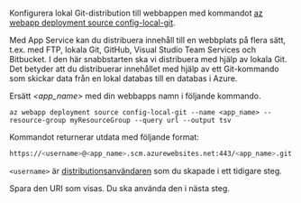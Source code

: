 Konfigurera lokal Git-distribution till webbappen med kommandot [az webapp deployment source config-local-git](/cli/azure/webapp/deployment/source#config-local-git).

Med App Service kan du distribuera innehåll till en webbplats på flera sätt, t.ex. med FTP, lokala Git, GitHub, Visual Studio Team Services och Bitbucket. I den här snabbstarten ska vi distribuera med hjälp av lokala Git. Det betyder att du distribuerar innehållet med hjälp av ett Git-kommando som skickar data från en lokal databas till en databas i Azure. 

Ersätt *\<app_name>* med din webbapps namn i följande kommando.

```azurecli-interactive
az webapp deployment source config-local-git --name <app_name> --resource-group myResourceGroup --query url --output tsv
```

Kommandot returnerar utdata med följande format:

```bash
https://<username>@<app_name>.scm.azurewebsites.net:443/<app_name>.git
```

`<username>` är [distributionsanvändaren](#configure-a-deployment-user) som du skapade i ett tidigare steg.

Spara den URI som visas. Du ska använda den i nästa steg. 
